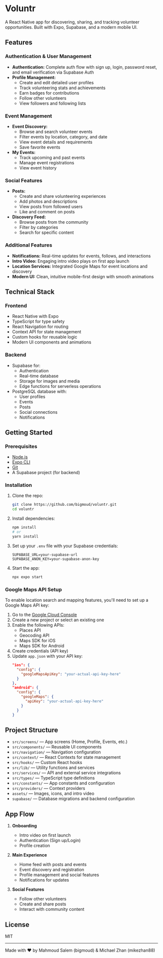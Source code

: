 # Voluntr

A React Native app for discovering, sharing, and tracking volunteer opportunities.
Built with Expo, Supabase, and a modern mobile UI.

## Features

### Authentication & User Management
- **Authentication:** Complete auth flow with sign up, login, password reset, and email verification via Supabase Auth
- **Profile Management:** 
  - Create and edit detailed user profiles
  - Track volunteering stats and achievements
  - Earn badges for contributions
  - Follow other volunteers
  - View followers and following lists

### Event Management
- **Event Discovery:** 
  - Browse and search volunteer events
  - Filter events by location, category, and date
  - View event details and requirements
  - Save favorite events
- **My Events:** 
  - Track upcoming and past events
  - Manage event registrations
  - View event history

### Social Features
- **Posts:** 
  - Create and share volunteering experiences
  - Add photos and descriptions
  - View posts from followed users
  - Like and comment on posts
- **Discovery Feed:** 
  - Browse posts from the community
  - Filter by categories
  - Search for specific content

### Additional Features
- **Notifications:** Real-time updates for events, follows, and interactions
- **Intro Video:** Engaging intro video plays on first app launch
- **Location Services:** Integrated Google Maps for event locations and discovery
- **Modern UI:** Clean, intuitive mobile-first design with smooth animations

## Technical Stack

### Frontend
- React Native with Expo
- TypeScript for type safety
- React Navigation for routing
- Context API for state management
- Custom hooks for reusable logic
- Modern UI components and animations

### Backend
- Supabase for:
  - Authentication
  - Real-time database
  - Storage for images and media
  - Edge functions for serverless operations
- PostgreSQL database with:
  - User profiles
  - Events
  - Posts
  - Social connections
  - Notifications

## Getting Started

### Prerequisites

- [Node.js](https://nodejs.org/)
- [Expo CLI](https://docs.expo.dev/get-started/installation/)
- [Git](https://git-scm.com/)
- A Supabase project (for backend)

### Installation

1. Clone the repo:
   ```sh
   git clone https://github.com/bigmoud/voluntr.git
   cd voluntr
   ```

2. Install dependencies:
   ```sh
   npm install
   # or
   yarn install
   ```

3. Set up your `.env` file with your Supabase credentials:
   ```env
   SUPABASE_URL=your-supabase-url
   SUPABASE_ANON_KEY=your-supabase-anon-key
   ```

4. Start the app:
   ```sh
   npx expo start
   ```

### Google Maps API Setup

To enable location search and mapping features, you'll need to set up a Google Maps API key:

1. Go to the [Google Cloud Console](https://console.cloud.google.com/)
2. Create a new project or select an existing one
3. Enable the following APIs:
   - Places API
   - Geocoding API
   - Maps SDK for iOS
   - Maps SDK for Android
4. Create credentials (API key)
5. Update `app.json` with your API key:
   ```json
   "ios": {
     "config": {
       "googleMapsApiKey": "your-actual-api-key-here"
     }
   },
   "android": {
     "config": {
       "googleMaps": {
         "apiKey": "your-actual-api-key-here"
       }
     }
   }
   ```

## Project Structure

- `src/screens/` — App screens (Home, Profile, Events, etc.)
- `src/components/` — Reusable UI components
- `src/navigation/` — Navigation configuration
- `src/context/` — React Contexts for state management
- `src/hooks/` — Custom React hooks
- `src/lib/` — Utility functions and services
- `src/services/` — API and external service integrations
- `src/types/` — TypeScript type definitions
- `src/constants/` — App constants and configuration
- `src/providers/` — Context providers
- `assets/` — Images, icons, and intro video
- `supabase/` — Database migrations and backend configuration

## App Flow

1. **Onboarding**
   - Intro video on first launch
   - Authentication (Sign up/Login)
   - Profile creation

2. **Main Experience**
   - Home feed with posts and events
   - Event discovery and registration
   - Profile management and social features
   - Notifications for updates

3. **Social Features**
   - Follow other volunteers
   - Create and share posts
   - Interact with community content

## License

MIT

---

Made with ❤️ by Mahmoud Salem (bigmoud) & Michael Zhan (mikezhan88)